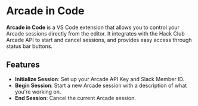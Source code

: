 # Arcade in Code

**Arcade in Code** is a VS Code extension that allows you to control your Arcade sessions directly from the editor. It integrates with the Hack Club Arcade API to start and cancel sessions, and provides easy access through status bar buttons.

## Features

- **Initialize Session**: Set up your Arcade API Key and Slack Member ID.
- **Begin Session**: Start a new Arcade session with a description of what you're working on.
- **End Session**: Cancel the current Arcade session.

